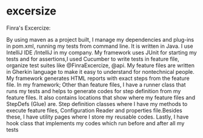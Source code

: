 # excersize
Finra's Excercize:

By using maven as a project built, I manage my dependencies and plug-ins in pom.xml, running my tests from command line. It is written in Java. I use IntelliJ IDE /IntelliJ in my company.  My framework uses JUnit for starting my tests and for assertions,I used Cucumber to write tests in feature file, organize test suites like @FinraExcercize, @api. My feature files are written in Gherkin language to make it easy to understand for nontechnical people. My framework generates HTML reports with exact steps from the feature file.  In my framework; Other than feature files, I have a runner class that runs my tests and helps to generate codes for step definition from my feature files. It also contains locations that show where my feature files and StepDefs (Glue) are. Step definition classes where I have my methods to execute feature files, Configuration Reader and properties file.Besides these, I have utility pages where I store my reusable codes. Lastly, I have hook class that implements my codes which run before and after all my tests
